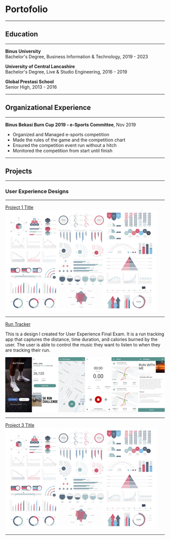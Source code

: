 # Portofolio

---

## Education

---

<b>Binus University</b>
<br>
Bachelor's Degree, Business Information & Technology, 2019 - 2023

<b>University of Central Lancashire</b>
<br>
Bachelor's Degree, Live & Studio Engineering, 2016 - 2019

<b>Global Prestasi School</b>
<br>
Senior High, 2013 - 2016

---

## Organizational Experience

---

<b>Binus Bekasi Burn Cup 2019 - e-Sports Committee</b>, Nov 2019
<br>
<ul>
  <li>Organized and Managed e-sports competition</li>
  <li>Made the rules of the game and the competition chart</li>
  <li>Ensured the competition event run without a hitch</li>
  <li>Monitored the competition from start until finish</li>
</ul>


---

## Projects
 
---

### User Experience Designs

---

[Project 1 Title](/sample_page)
<img src="images/dummy_thumbnail.jpg?raw=true"/>
 
---

[Run Tracker](http://example.com/)

This is a design I created for User Experience Final Exam. It is a run tracking app that captures the distance, time duration, and calories burned by the user. The user is able to control the music they want to listen to when they are tracking their run.

<img src="images/runtracker_thumb.png?raw=true"/>
 
---
[Project 3 Title](http://example.com/)
<img src="images/dummy_thumbnail.jpg?raw=true"/>
 
---





